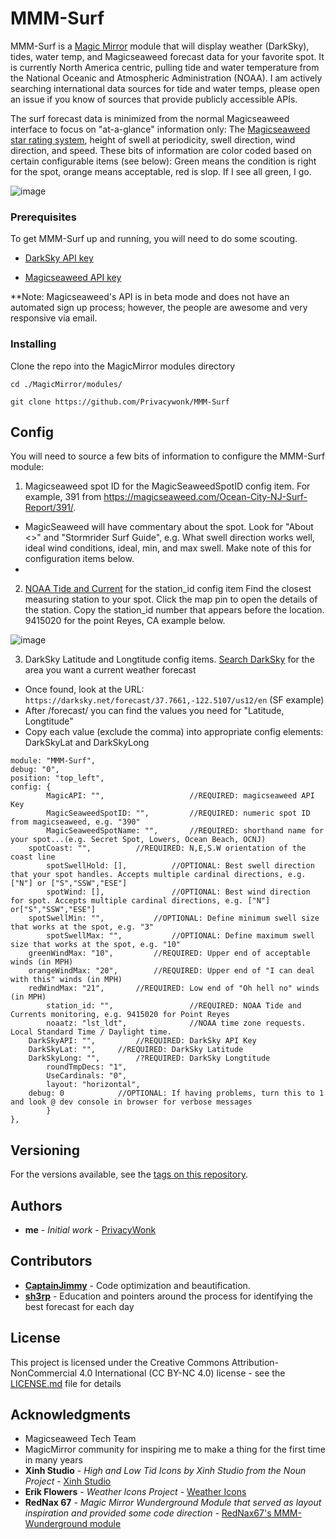 # MMM-Surf

MMM-Surf is a [Magic Mirror](https://github.com/MichMich/MagicMirror) module that will display weather (DarkSky), tides, water temp, and Magicseaweed forecast data for your favorite spot. It is currently North America centric, pulling tide and water temperature from the National Oceanic and Atmospheric Administration (NOAA). I am actively searching international data sources for tide and water temps, please open an issue if you know of sources that provide publicly accessible APIs.

The surf forecast data is minimized from the normal Magicseaweed interface to focus on "at-a-glance" information only: The [Magicseaweed star rating system](https://magicseaweed.com/help/forecast-table/star-rating), height of swell at periodicity, swell direction, wind direction, and speed. These bits of information are color coded based on certain configurable items (see below): Green means the condition is right for the spot, orange means acceptable, red is slop. If I see all green, I go.  

![image](https://user-images.githubusercontent.com/9799911/39096515-0dd16c7e-461f-11e8-8b14-8f64dbe41bc5.png)

### Prerequisites

To get MMM-Surf up and running, you will need to do some scouting.


* [DarkSky API key](https://darksky.net/dev)

* [Magicseaweed API key](https://magicseaweed.com/developer/api)

**Note: Magicseaweed's API is in beta mode and does not have an automated sign up process; however, the people are awesome and very responsive via email.

### Installing

Clone the repo into the MagicMirror modules directory

```
cd ./MagicMirror/modules/
```
```
git clone https://github.com/Privacywonk/MMM-Surf
```

## Config 
You will need to source a few bits of information to configure the MMM-Surf module:
1. Magicseaweed spot ID for the MagicSeaweedSpotID config item. For example, 391 from https://magicseaweed.com/Ocean-City-NJ-Surf-Report/391/. 
* MagicSeaweed will have commentary about the spot. Look for "About <<spot name>>" and "Stormrider Surf Guide", e.g. What swell direction works well, ideal wind conditions, ideal, min, and max swell. Make note of this for configuration items below.
* 

2. [NOAA Tide and Current](https://tidesandcurrents.noaa.gov) for the station_id config item
Find the closest measuring station to your spot. Click the map pin to open the details of the station. Copy the station_id number that appears before the location. 9415020 for the point Reyes, CA example below.

![image](https://user-images.githubusercontent.com/9799911/33579008-504e3b70-d916-11e7-9911-679720264106.png)

3. DarkSky Latitude and Longtitude config items. 
[Search DarkSky](https://darksky.net/) for the area you want a current weather forecast
* Once found, look at the URL: `https://darksky.net/forecast/37.7661,-122.5107/us12/en` (SF example)
* After /forecast/ you can find the values you need for "Latitude, Longtitude"
* Copy each value (exclude the comma) into appropriate config elements: DarkSkyLat and DarkSkyLong


```
module: "MMM-Surf",
debug: "0",
position: "top_left",
config: {
        MagicAPI: "",                   //REQUIRED: magicseaweed API Key
        MagicSeaweedSpotID: "",         //REQUIRED: numeric spot ID from magicseaweed, e.g. "390"
        MagicSeaweedSpotName: "",       //REQUIRED: shorthand name for your spot...(e.g. Secret Spot, Lowers, Ocean Beach, OCNJ)
	spotCoast: "", 			//REQUIRED: N,E,S.W orientation of the coast line
        spotSwellHold: [],      	//OPTIONAL: Best swell direction that your spot handles. Accepts multiple cardinal directions, e.g. ["N"] or ["S","SSW","ESE"]
        spotWind: [],          		//OPTIONAL: Best wind direction for spot. Accepts multiple cardinal directions, e.g. ["N"] or["S","SSW","ESE"]
	spotSwellMin: "",       	//OPTIONAL: Define minimum swell size that works at the spot, e.g. "3"
        spotSwellMax: "",       	//OPTIONAL: Define maximum swell size that works at the spot, e.g. "10"
	greenWindMax: "10", 		//REQUIRED: Upper end of acceptable winds (in MPH)
	orangeWindMax: "20", 		//REQUIRED: Upper end of "I can deal with this" winds (in MPH)
	redWindMax: "21", 		//REQUIRED: Low end of "Oh hell no" winds (in MPH)
        station_id: "",                 //REQUIRED: NOAA Tide and Currents monitoring, e.g. 9415020 for Point Reyes
        noaatz: "lst_ldt",              //NOAA time zone requests. Local Standard Time / Daylight time.
	DarkSkyAPI: "",			//REQUIRED: DarkSky API Key
	DarkSkyLat: "",		//REQUIRED: DarkSky Latitude
	DarkSkyLong: "",		/?REQUIRED: DarkSky Longtitude
        roundTmpDecs: "1",
        UseCardinals: "0",
        layout: "horizontal",
	debug: 0			//OPTIONAL: If having problems, turn this to 1 and look @ dev console in browser for verbose messages
        }
},
```


## Versioning

For the versions available, see the [tags on this repository](https://github.com/Privacywonk/MMM-Surf/tags). 

## Authors

* **me** - *Initial work* - [PrivacyWonk](https://github.com/PrivacyWonk)

## Contributors
* **[CaptainJimmy](https://github.com/CaptainJimmy)** - Code optimization and beautification.  
* **[sh3rp](https://github.com/sh3rp)** - Education and pointers around the process for identifying the best forecast for each day
## License

This project is licensed under the Creative Commons Attribution-NonCommercial 4.0 International (CC BY-NC 4.0) license  - see the [LICENSE.md](LICENSE.md) file for details

## Acknowledgments

* Magicseaweed Tech Team 
* MagicMirror community for inspiring me to make a thing for the first time in many years
* **Xinh Studio** - *High and Low Tid Icons by Xinh Studio from the Noun Project* - [Xinh Studio](https://thenounproject.com/xinhstudio/)
* **Erik Flowers** - *Weather Icons Project* - [Weather Icons](https://erikflowers.github.io/weather-icons/)
* **RedNax 67** - *Magic Mirror Wunderground Module that served as layout inspiration and provided some code direction* - [RedNax67's MMM-Wunderground module](https://github.com/RedNax67/MMM-WunderGround)

